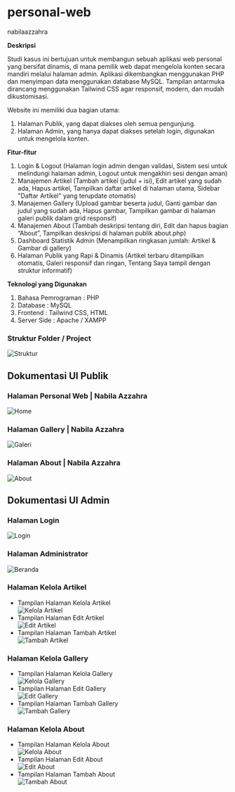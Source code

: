 # personal-web
nabilaazzahra

**Deskripsi**

Studi kasus ini bertujuan untuk membangun sebuah aplikasi web personal yang bersifat dinamis, di mana pemilik web dapat mengelola konten secara mandiri melalui halaman admin. Aplikasi dikembangkan menggunakan PHP dan menyimpan data menggunakan database MySQL. Tampilan antarmuka dirancang menggunakan Tailwind CSS agar responsif, modern, dan mudah dikustomisasi.

Website ini memiliki dua bagian utama:
1. Halaman Publik, yang dapat diakses oleh semua pengunjung.
2. Halaman Admin, yang hanya dapat diakses setelah login, digunakan untuk mengelola konten.

**Fitur-fitur**
1. Login & Logout (Halaman login admin dengan validasi, Sistem sesi untuk melindungi halaman admin, Logout untuk mengakhiri sesi dengan aman)
2. Manajemen Artikel (Tambah artikel (judul + isi), Edit artikel yang sudah ada, Hapus artikel, Tampilkan daftar artikel di halaman utama, Sidebar "Daftar Artikel" yang terupdate otomatis)
3. Manajemen Gallery (Upload gambar beserta judul, Ganti gambar dan judul yang sudah ada, Hapus gambar, Tampilkan gambar di halaman galeri publik dalam grid responsif)
4. Manajemen About (Tambah deskripsi tentang diri, Edit dan hapus bagian “About”, Tampilkan deskripsi di halaman publik about.php)
5. Dashboard Statistik Admin (Menampilkan ringkasan jumlah: Artikel & Gambar di gallery)
6. Halaman Publik yang Rapi & Dinamis (Artikel terbaru ditampilkan otomatis, Galeri responsif dan ringan, Tentang Saya tampil dengan struktur informatif)

**Teknologi yang Digunakan**
1. Bahasa Pemrograman : PHP
2. Database : MySQL
3. Frontend : Tailwind CSS, HTML
4. Server Side : Apache / XAMPP

### Struktur Folder / Project
![Struktur](images/struktur.png)

## Dokumentasi UI Publik

### Halaman Personal Web | Nabila Azzahra
![Home](images/halaman-home.png)

### Halaman Gallery | Nabila Azzahra
![Galeri](images/halaman-gallery.png)

### Halaman About | Nabila Azzahra
![About](images/halaman-about.png)

## Dokumentasi UI Admin

### Halaman Login
![Login](images/login.png)

### Halaman Administrator
![Beranda](images/beranda.png)

### Halaman Kelola Artikel
- Tampilan Halaman Kelola Artikel  
  ![Kelola Artikel](images/kelola-artikel.png)
- Tampilan Halaman Edit Artikel  
  ![Edit Artikel](images/edit-artikel.png)
- Tampilan Halaman Tambah Artikel  
  ![Tambah Artikel](images/tambah-artikel.png)

### Halaman Kelola Gallery
- Tampilan Halaman Kelola Gallery  
  ![Kelola Gallery](images/kelola-gallery.png)
- Tampilan Halaman Edit Gallery  
  ![Edit Gallery](images/edit-gallery.png)
- Tampilan Halaman Tambah Gallery  
  ![Tambah Gallery](images/tambah-gallery.png)

### Halaman Kelola About
- Tampilan Halaman Kelola About  
  ![Kelola About](images/kelola-about.png)
- Tampilan Halaman Edit About  
  ![Edit About](images/edit-about.png)
- Tampilan Halaman Tambah About  
  ![Tambah About](images/tambah-about.png)
